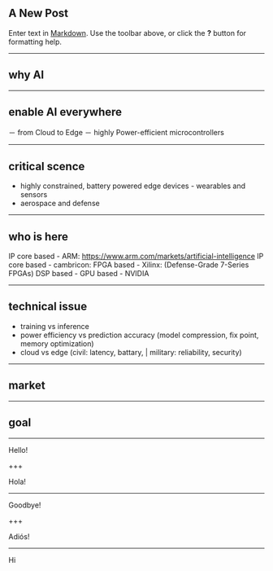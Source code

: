 ## A New Post

Enter text in [Markdown](http://daringfireball.net/projects/markdown/). Use the toolbar above, or click the **?** button for formatting help.

---
## why AI

---

## enable AI everywhere
－ from Cloud to Edge
－ highly Power-efficient microcontrollers

---

## critical scence
- highly constrained, battery powered edge devices - wearables and sensors
- aerospace and defense

---

## who is here
IP core based - ARM: https://www.arm.com/markets/artificial-intelligence
IP core based - cambricon: 
FPGA based    - Xilinx: (Defense-Grade 7-Series FPGAs)
DSP based     - 
GPU based     - NVIDIA

---

## technical issue

- training vs inference
- power efficiency vs prediction accuracy (model compression, fix point, memory optimization)
- cloud vs edge (civil: latency, battary, | military: reliability, security)

---

## market

---

## goal

---
Hello!

+++

Hola!

---

Goodbye!

+++

Adiós!

---

Hi
